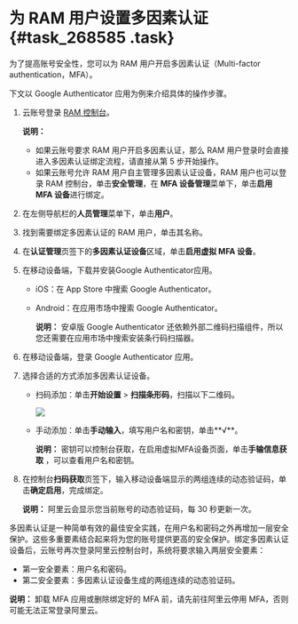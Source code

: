 # 为 RAM 用户设置多因素认证 {#task_268585 .task}

为了提高账号安全性，您可以为 RAM 用户开启多因素认证（Multi-factor authentication，MFA）。

下文以 Google Authenticator 应用为例来介绍具体的操作步骤。

1.  云账号登录 [RAM 控制台](https://ram.console.aliyun.com/)。 

    **说明：** 

    -   如果云账号要求 RAM 用户开启多因素认证，那么 RAM 用户登录时会直接进入多因素认证绑定流程，请直接从第 5 步开始操作。
    -   如果云账号允许 RAM 用户自主管理多因素认证设备，RAM 用户也可以登录 RAM 控制台，单击**安全管理**，在 **MFA 设备管理**菜单下，单击**启用 MFA 设备**进行绑定。
2.  在左侧导航栏的**人员管理**菜单下，单击**用户**。
3.  找到需要绑定多因素认证的 RAM 用户，单击其名称。
4.  在**认证管理**页签下的**多因素认证设备**区域，单击**启用虚拟 MFA 设备**。
5.  在移动设备端，下载并安装Google Authenticator应用。 
    -   iOS：在 App Store 中搜索 Google Authenticator。
    -   Android：在应用市场中搜索 Google Authenticator。

        **说明：** 安卓版 Google Authenticator 还依赖外部二维码扫描组件，所以您还需要在应用市场中搜索安装条行码扫描器。

6.  在移动设备端，登录 Google Authenticator 应用。
7.  选择合适的方式添加多因素认证设备。 
    -   扫码添加：单击**开始设置** \> **扫描条形码**，扫描以下二维码。

        ![](http://static-aliyun-doc.oss-cn-hangzhou.aliyuncs.com/assets/img/221961/156163344547637_zh-CN.png)

    -   手动添加：单击**手动输入**，填写用户名和密钥，单击**√**。

        **说明：** 密钥可以控制台获取，在启用虚拟MFA设备页面，单击**手输信息获取** ，可以查看用户名和密钥。

8.  在控制台**扫码获取**页签下，输入移动设备端显示的两组连续的动态验证码，单击**确定启用**，完成绑定。 

    **说明：** 阿里云会显示您当前账号的动态验证码，每 30 秒更新一次。


多因素认证是一种简单有效的最佳安全实践，在用户名和密码之外再增加一层安全保护。这些多重要素结合起来将为您的账号提供更高的安全保护。绑定多因素认证设备后，云账号再次登录阿里云控制台时，系统将要求输入两层安全要素：

-   第一安全要素：用户名和密码。
-   第二安全要素：多因素认证设备生成的两组连续的动态验证码。

**说明：** 卸载 MFA 应用或删除绑定好的 MFA 前，请先前往阿里云停用 MFA，否则可能无法正常登录阿里云。


